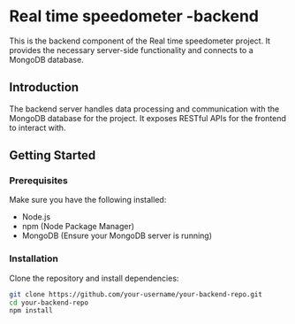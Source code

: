 # Real time speedometer -backend 

This is the backend component of the Real time speedometer project. It provides the necessary server-side functionality and connects to a MongoDB database.

## Introduction

The backend server handles data processing and communication with the MongoDB database for the project. It exposes RESTful APIs for the frontend to interact with.

## Getting Started

### Prerequisites

Make sure you have the following installed:

- Node.js
- npm (Node Package Manager)
- MongoDB (Ensure your MongoDB server is running)

### Installation

Clone the repository and install dependencies:

```bash
git clone https://github.com/your-username/your-backend-repo.git
cd your-backend-repo
npm install
